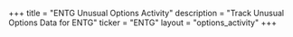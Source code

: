 +++
title = "ENTG Unusual Options Activity"
description = "Track Unusual Options Data for ENTG"
ticker = "ENTG"
layout = "options_activity"
+++

